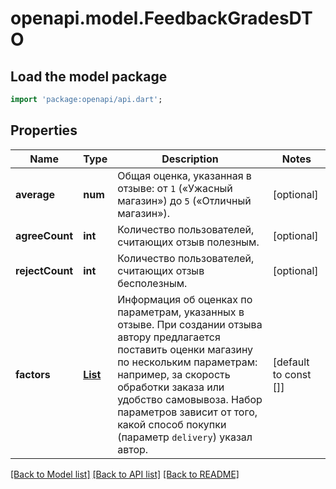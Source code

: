 # openapi.model.FeedbackGradesDTO

## Load the model package
```dart
import 'package:openapi/api.dart';
```

## Properties
Name | Type | Description | Notes
------------ | ------------- | ------------- | -------------
**average** | **num** | Общая оценка, указанная в отзыве: от `1` («Ужасный магазин») до `5` («Отличный магазин»). | [optional] 
**agreeCount** | **int** | Количество пользователей, считающих отзыв полезным. | [optional] 
**rejectCount** | **int** | Количество пользователей, считающих отзыв бесполезным. | [optional] 
**factors** | [**List<FeedbackFactorDTO>**](FeedbackFactorDTO.md) | Информация об оценках по параметрам, указанных в отзыве.  При создании отзыва автору предлагается поставить оценки магазину по нескольким параметрам: например, за скорость обработки заказа или удобство самовывоза. Набор параметров зависит от того, какой способ покупки (параметр `delivery`) указал автор.  | [default to const []]

[[Back to Model list]](../README.md#documentation-for-models) [[Back to API list]](../README.md#documentation-for-api-endpoints) [[Back to README]](../README.md)


